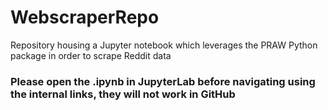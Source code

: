 # WebscraperRepo

Repository housing a Jupyter notebook which leverages the PRAW Python package in order to scrape Reddit data

### __Please open the .ipynb in JupyterLab before navigating using the internal links, they will not work in GitHub__
